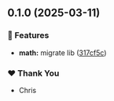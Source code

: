 ## 0.1.0 (2025-03-11)

### 🚀 Features

- **math:** migrate lib ([317cf5c](https://github.com/ckapps/ts-libs/commit/317cf5c))

### ❤️ Thank You

- Chris